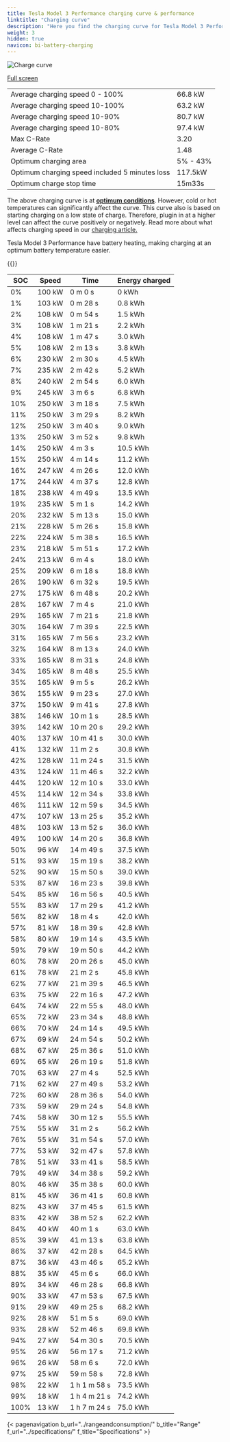 ```yaml
---
title: Tesla Model 3 Performance charging curve & performance
linktitle: "Charging curve"
description: "Here you find the charging curve for Tesla Model 3 Performance."
weight: 3
hidden: true
navicon: bi-battery-charging
---
```

<!-- markdownlint-disable MD033 -->
<img src="/images/models/tesla/model_3/model_3_performance/chargingcurve.svg" alt="Charge curve" class="img-fluid">

[Full screen](/images/models/tesla/model_3/model_3_performance/chargingcurve.svg)


<table class="table table-striped border">
<tbody>
<tr>
<td>Average charging speed 0 - 100%</td><td>66.8 kW</td>
</tr>
<tr>
<td>Average charging speed 10-100%</td><td>63.2 kW</td>
</tr>
<tr>
<td>Average charging speed 10-90%</td><td>80.7 kW</td>
</tr>
<tr>
<td>Average charging speed 10-80%</td><td>97.4 kW</td>
</tr>
<tr>
<td>Max C-Rate</td><td>3.20</td>
</tr>
<tr>
<td>Average C-Rate</td><td>1.48</td>
</tr>
<tr>
<td>Optimum charging area</td><td>5% - 43%</td>
</tr>
<tr>
<td>Optimum charging speed included 5 minutes loss</td><td>117.5kW</td>
</tr>
<tr>
<td>Optimum charge stop time</td><td>15m33s</td>
</tr>
</tbody>
</table>


The above charging curve is at **[optimum conditions](../../../../../technology/battery/charging/#temperature)**. However, cold or hot temperatures can significantly affect the curve. This curve also is based on starting charging on a low state of charge. Therefore, plugin in at a higher level can affect the curve positively or negatively. Read more about what affects charging speed in our [charging article.](../../../../../technology/battery/charging/)


Tesla Model 3 Performance have battery heating, making charging at an optimum battery temperature easier.


{{<evkxdisplayaddarticle />}}
<table class="table table-striped border">
<thead>
<tr><th>SOC</th><th>Speed</th><th>Time</th><th>Energy charged</th></tr>
</thead>
<tbody>
<tr>
<td>0%</td><td>100 kW</td><td> 0 m 0 s </td><td>0 kWh </td>
</tr>
<tr>
<td>1%</td><td>103 kW</td><td> 0 m 28 s </td><td>0.8 kWh </td>
</tr>
<tr>
<td>2%</td><td>108 kW</td><td> 0 m 54 s </td><td>1.5 kWh </td>
</tr>
<tr>
<td>3%</td><td>108 kW</td><td> 1 m 21 s </td><td>2.2 kWh </td>
</tr>
<tr>
<td>4%</td><td>108 kW</td><td> 1 m 47 s </td><td>3.0 kWh </td>
</tr>
<tr>
<td>5%</td><td>108 kW</td><td> 2 m 13 s </td><td>3.8 kWh </td>
</tr>
<tr>
<td>6%</td><td>230 kW</td><td> 2 m 30 s </td><td>4.5 kWh </td>
</tr>
<tr>
<td>7%</td><td>235 kW</td><td> 2 m 42 s </td><td>5.2 kWh </td>
</tr>
<tr>
<td>8%</td><td>240 kW</td><td> 2 m 54 s </td><td>6.0 kWh </td>
</tr>
<tr>
<td>9%</td><td>245 kW</td><td> 3 m 6 s </td><td>6.8 kWh </td>
</tr>
<tr>
<td>10%</td><td>250 kW</td><td> 3 m 18 s </td><td>7.5 kWh </td>
</tr>
<tr>
<td>11%</td><td>250 kW</td><td> 3 m 29 s </td><td>8.2 kWh </td>
</tr>
<tr>
<td>12%</td><td>250 kW</td><td> 3 m 40 s </td><td>9.0 kWh </td>
</tr>
<tr>
<td>13%</td><td>250 kW</td><td> 3 m 52 s </td><td>9.8 kWh </td>
</tr>
<tr>
<td>14%</td><td>250 kW</td><td> 4 m 3 s </td><td>10.5 kWh </td>
</tr>
<tr>
<td>15%</td><td>250 kW</td><td> 4 m 14 s </td><td>11.2 kWh </td>
</tr>
<tr>
<td>16%</td><td>247 kW</td><td> 4 m 26 s </td><td>12.0 kWh </td>
</tr>
<tr>
<td>17%</td><td>244 kW</td><td> 4 m 37 s </td><td>12.8 kWh </td>
</tr>
<tr>
<td>18%</td><td>238 kW</td><td> 4 m 49 s </td><td>13.5 kWh </td>
</tr>
<tr>
<td>19%</td><td>235 kW</td><td> 5 m 1 s </td><td>14.2 kWh </td>
</tr>
<tr>
<td>20%</td><td>232 kW</td><td> 5 m 13 s </td><td>15.0 kWh </td>
</tr>
<tr>
<td>21%</td><td>228 kW</td><td> 5 m 26 s </td><td>15.8 kWh </td>
</tr>
<tr>
<td>22%</td><td>224 kW</td><td> 5 m 38 s </td><td>16.5 kWh </td>
</tr>
<tr>
<td>23%</td><td>218 kW</td><td> 5 m 51 s </td><td>17.2 kWh </td>
</tr>
<tr>
<td>24%</td><td>213 kW</td><td> 6 m 4 s </td><td>18.0 kWh </td>
</tr>
<tr>
<td>25%</td><td>209 kW</td><td> 6 m 18 s </td><td>18.8 kWh </td>
</tr>
<tr>
<td>26%</td><td>190 kW</td><td> 6 m 32 s </td><td>19.5 kWh </td>
</tr>
<tr>
<td>27%</td><td>175 kW</td><td> 6 m 48 s </td><td>20.2 kWh </td>
</tr>
<tr>
<td>28%</td><td>167 kW</td><td> 7 m 4 s </td><td>21.0 kWh </td>
</tr>
<tr>
<td>29%</td><td>165 kW</td><td> 7 m 21 s </td><td>21.8 kWh </td>
</tr>
<tr>
<td>30%</td><td>164 kW</td><td> 7 m 39 s </td><td>22.5 kWh </td>
</tr>
<tr>
<td>31%</td><td>165 kW</td><td> 7 m 56 s </td><td>23.2 kWh </td>
</tr>
<tr>
<td>32%</td><td>164 kW</td><td> 8 m 13 s </td><td>24.0 kWh </td>
</tr>
<tr>
<td>33%</td><td>165 kW</td><td> 8 m 31 s </td><td>24.8 kWh </td>
</tr>
<tr>
<td>34%</td><td>165 kW</td><td> 8 m 48 s </td><td>25.5 kWh </td>
</tr>
<tr>
<td>35%</td><td>165 kW</td><td> 9 m 5 s </td><td>26.2 kWh </td>
</tr>
<tr>
<td>36%</td><td>155 kW</td><td> 9 m 23 s </td><td>27.0 kWh </td>
</tr>
<tr>
<td>37%</td><td>150 kW</td><td> 9 m 41 s </td><td>27.8 kWh </td>
</tr>
<tr>
<td>38%</td><td>146 kW</td><td> 10 m 1 s </td><td>28.5 kWh </td>
</tr>
<tr>
<td>39%</td><td>142 kW</td><td> 10 m 20 s </td><td>29.2 kWh </td>
</tr>
<tr>
<td>40%</td><td>137 kW</td><td> 10 m 41 s </td><td>30.0 kWh </td>
</tr>
<tr>
<td>41%</td><td>132 kW</td><td> 11 m 2 s </td><td>30.8 kWh </td>
</tr>
<tr>
<td>42%</td><td>128 kW</td><td> 11 m 24 s </td><td>31.5 kWh </td>
</tr>
<tr>
<td>43%</td><td>124 kW</td><td> 11 m 46 s </td><td>32.2 kWh </td>
</tr>
<tr>
<td>44%</td><td>120 kW</td><td> 12 m 10 s </td><td>33.0 kWh </td>
</tr>
<tr>
<td>45%</td><td>114 kW</td><td> 12 m 34 s </td><td>33.8 kWh </td>
</tr>
<tr>
<td>46%</td><td>111 kW</td><td> 12 m 59 s </td><td>34.5 kWh </td>
</tr>
<tr>
<td>47%</td><td>107 kW</td><td> 13 m 25 s </td><td>35.2 kWh </td>
</tr>
<tr>
<td>48%</td><td>103 kW</td><td> 13 m 52 s </td><td>36.0 kWh </td>
</tr>
<tr>
<td>49%</td><td>100 kW</td><td> 14 m 20 s </td><td>36.8 kWh </td>
</tr>
<tr>
<td>50%</td><td>96 kW</td><td> 14 m 49 s </td><td>37.5 kWh </td>
</tr>
<tr>
<td>51%</td><td>93 kW</td><td> 15 m 19 s </td><td>38.2 kWh </td>
</tr>
<tr>
<td>52%</td><td>90 kW</td><td> 15 m 50 s </td><td>39.0 kWh </td>
</tr>
<tr>
<td>53%</td><td>87 kW</td><td> 16 m 23 s </td><td>39.8 kWh </td>
</tr>
<tr>
<td>54%</td><td>85 kW</td><td> 16 m 56 s </td><td>40.5 kWh </td>
</tr>
<tr>
<td>55%</td><td>83 kW</td><td> 17 m 29 s </td><td>41.2 kWh </td>
</tr>
<tr>
<td>56%</td><td>82 kW</td><td> 18 m 4 s </td><td>42.0 kWh </td>
</tr>
<tr>
<td>57%</td><td>81 kW</td><td> 18 m 39 s </td><td>42.8 kWh </td>
</tr>
<tr>
<td>58%</td><td>80 kW</td><td> 19 m 14 s </td><td>43.5 kWh </td>
</tr>
<tr>
<td>59%</td><td>79 kW</td><td> 19 m 50 s </td><td>44.2 kWh </td>
</tr>
<tr>
<td>60%</td><td>78 kW</td><td> 20 m 26 s </td><td>45.0 kWh </td>
</tr>
<tr>
<td>61%</td><td>78 kW</td><td> 21 m 2 s </td><td>45.8 kWh </td>
</tr>
<tr>
<td>62%</td><td>77 kW</td><td> 21 m 39 s </td><td>46.5 kWh </td>
</tr>
<tr>
<td>63%</td><td>75 kW</td><td> 22 m 16 s </td><td>47.2 kWh </td>
</tr>
<tr>
<td>64%</td><td>74 kW</td><td> 22 m 55 s </td><td>48.0 kWh </td>
</tr>
<tr>
<td>65%</td><td>72 kW</td><td> 23 m 34 s </td><td>48.8 kWh </td>
</tr>
<tr>
<td>66%</td><td>70 kW</td><td> 24 m 14 s </td><td>49.5 kWh </td>
</tr>
<tr>
<td>67%</td><td>69 kW</td><td> 24 m 54 s </td><td>50.2 kWh </td>
</tr>
<tr>
<td>68%</td><td>67 kW</td><td> 25 m 36 s </td><td>51.0 kWh </td>
</tr>
<tr>
<td>69%</td><td>65 kW</td><td> 26 m 19 s </td><td>51.8 kWh </td>
</tr>
<tr>
<td>70%</td><td>63 kW</td><td> 27 m 4 s </td><td>52.5 kWh </td>
</tr>
<tr>
<td>71%</td><td>62 kW</td><td> 27 m 49 s </td><td>53.2 kWh </td>
</tr>
<tr>
<td>72%</td><td>60 kW</td><td> 28 m 36 s </td><td>54.0 kWh </td>
</tr>
<tr>
<td>73%</td><td>59 kW</td><td> 29 m 24 s </td><td>54.8 kWh </td>
</tr>
<tr>
<td>74%</td><td>58 kW</td><td> 30 m 12 s </td><td>55.5 kWh </td>
</tr>
<tr>
<td>75%</td><td>55 kW</td><td> 31 m 2 s </td><td>56.2 kWh </td>
</tr>
<tr>
<td>76%</td><td>55 kW</td><td> 31 m 54 s </td><td>57.0 kWh </td>
</tr>
<tr>
<td>77%</td><td>53 kW</td><td> 32 m 47 s </td><td>57.8 kWh </td>
</tr>
<tr>
<td>78%</td><td>51 kW</td><td> 33 m 41 s </td><td>58.5 kWh </td>
</tr>
<tr>
<td>79%</td><td>49 kW</td><td> 34 m 38 s </td><td>59.2 kWh </td>
</tr>
<tr>
<td>80%</td><td>46 kW</td><td> 35 m 38 s </td><td>60.0 kWh </td>
</tr>
<tr>
<td>81%</td><td>45 kW</td><td> 36 m 41 s </td><td>60.8 kWh </td>
</tr>
<tr>
<td>82%</td><td>43 kW</td><td> 37 m 45 s </td><td>61.5 kWh </td>
</tr>
<tr>
<td>83%</td><td>42 kW</td><td> 38 m 52 s </td><td>62.2 kWh </td>
</tr>
<tr>
<td>84%</td><td>40 kW</td><td> 40 m 1 s </td><td>63.0 kWh </td>
</tr>
<tr>
<td>85%</td><td>39 kW</td><td> 41 m 13 s </td><td>63.8 kWh </td>
</tr>
<tr>
<td>86%</td><td>37 kW</td><td> 42 m 28 s </td><td>64.5 kWh </td>
</tr>
<tr>
<td>87%</td><td>36 kW</td><td> 43 m 46 s </td><td>65.2 kWh </td>
</tr>
<tr>
<td>88%</td><td>35 kW</td><td> 45 m 6 s </td><td>66.0 kWh </td>
</tr>
<tr>
<td>89%</td><td>34 kW</td><td> 46 m 28 s </td><td>66.8 kWh </td>
</tr>
<tr>
<td>90%</td><td>33 kW</td><td> 47 m 53 s </td><td>67.5 kWh </td>
</tr>
<tr>
<td>91%</td><td>29 kW</td><td> 49 m 25 s </td><td>68.2 kWh </td>
</tr>
<tr>
<td>92%</td><td>28 kW</td><td> 51 m 5 s </td><td>69.0 kWh </td>
</tr>
<tr>
<td>93%</td><td>28 kW</td><td> 52 m 46 s </td><td>69.8 kWh </td>
</tr>
<tr>
<td>94%</td><td>27 kW</td><td> 54 m 30 s </td><td>70.5 kWh </td>
</tr>
<tr>
<td>95%</td><td>26 kW</td><td> 56 m 17 s </td><td>71.2 kWh </td>
</tr>
<tr>
<td>96%</td><td>26 kW</td><td> 58 m 6 s </td><td>72.0 kWh </td>
</tr>
<tr>
<td>97%</td><td>25 kW</td><td> 59 m 58 s </td><td>72.8 kWh </td>
</tr>
<tr>
<td>98%</td><td>22 kW</td><td>1 h 1 m 58 s </td><td>73.5 kWh </td>
</tr>
<tr>
<td>99%</td><td>18 kW</td><td>1 h 4 m 21 s </td><td>74.2 kWh </td>
</tr>
<tr>
<td>100%</td><td>13 kW</td><td>1 h 7 m 24 s </td><td>75.0 kWh </td>
</tr>
</tbody>
</table>


{< pagenavigation b_url="../rangeandconsumption/" b_title="Range" f_url="../specifications/" f_title="Specifications" >}
